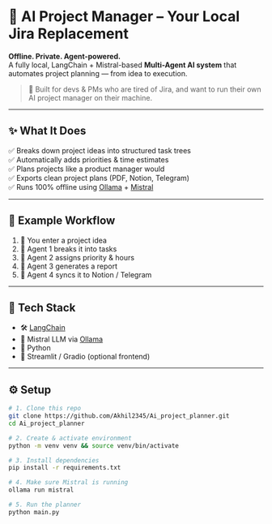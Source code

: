 # 🧠 AI Project Manager – Your Local Jira Replacement

**Offline. Private. Agent-powered.**  
A fully local, LangChain + Mistral-based **Multi-Agent AI system** that automates project planning — from idea to execution.  

> 🔧 Built for devs & PMs who are tired of Jira, and want to run their own AI project manager on their machine.  

---

## ✨ What It Does

✅ Breaks down project ideas into structured task trees  
✅ Automatically adds priorities & time estimates  
✅ Plans projects like a product manager would  
✅ Exports clean project plans (PDF, Notion, Telegram)  
✅ Runs 100% offline using [Ollama](https://ollama.com/) + [Mistral](https://mistral.ai/)

---

## 🔁 Example Workflow

1. 🧠 You enter a project idea  
2. 🤖 Agent 1 breaks it into tasks  
3. 🔢 Agent 2 assigns priority & hours  
4. 📄 Agent 3 generates a report  
5. 💌 Agent 4 syncs it to Notion / Telegram

---

## 🧱 Tech Stack

- 🛠 [LangChain](https://www.langchain.com/)  
- 🧠 Mistral LLM via [Ollama](https://ollama.com/)  
- 🐍 Python  
- 🎨 Streamlit / Gradio (optional frontend)

---

## ⚙️ Setup

```bash
# 1. Clone this repo
git clone https://github.com/Akhil2345/Ai_project_planner.git
cd Ai_project_planner

# 2. Create & activate environment
python -m venv venv && source venv/bin/activate

# 3. Install dependencies
pip install -r requirements.txt

# 4. Make sure Mistral is running
ollama run mistral

# 5. Run the planner
python main.py
